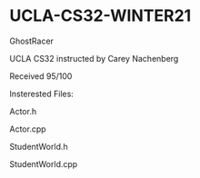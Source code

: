 # UCLA-CS32-WINTER21

GhostRacer

UCLA CS32 instructed by Carey Nachenberg

Received 95/100

Insterested Files:

Actor.h 

Actor.cpp 

StudentWorld.h 

StudentWorld.cpp
